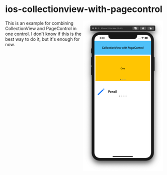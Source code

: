 # ios-collectionview-with-pagecontrol
<img src="https://github.com/omrobbie/ios-collectionview-with-pagecontrol/blob/master/screenshot/preview.png" width=256 align="right" />
This is an example for combining CollectionView and PageControl in one control. I don't know if this is the best way to do it, but it's enough for now.
